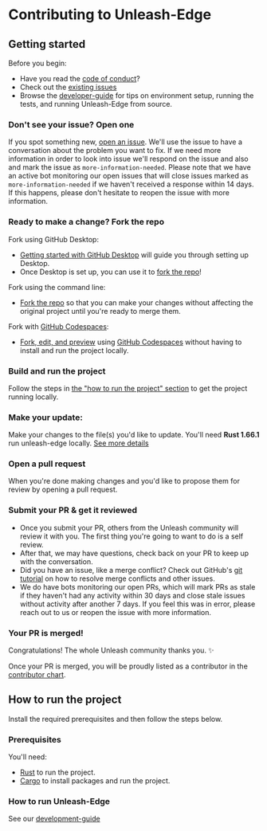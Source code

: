 # Contributing to Unleash-Edge

## Getting started

Before you begin:

- Have you read the [code of conduct](CODE_OF_CONDUCT.md)?
- Check out the [existing issues](https://github.com/Unleash/unleash-edge/issues)
- Browse the [developer-guide](./developer-guide.md) for tips on environment setup, running the tests, and running Unleash-Edge from source.

### Don't see your issue? Open one

If you spot something new, [open an issue](https://github.com/Unleash/unleash-edge/issues/new). We'll use the issue to have a conversation about the problem you want to fix. If we need more information in order to look into issue we'll respond on the issue and also and mark the issue as `more-information-needed`. Please note that we have an active bot monitoring our open issues that will close issues marked as `more-information-needed` if we haven't received a response within 14 days. If this happens, please don't hesitate to reopen the issue with more information.

### Ready to make a change? Fork the repo

Fork using GitHub Desktop:

- [Getting started with GitHub Desktop](https://docs.github.com/en/desktop/installing-and-configuring-github-desktop/getting-started-with-github-desktop) will guide you through setting up Desktop.
- Once Desktop is set up, you can use it to [fork the repo](https://docs.github.com/en/desktop/contributing-and-collaborating-using-github-desktop/cloning-and-forking-repositories-from-github-desktop)!

Fork using the command line:

- [Fork the repo](https://docs.github.com/en/github/getting-started-with-github/fork-a-repo#fork-an-example-repository) so that you can make your changes without affecting the original project until you're ready to merge them.

Fork with [GitHub Codespaces](https://github.com/features/codespaces):

- [Fork, edit, and preview](https://docs.github.com/en/free-pro-team@latest/github/developing-online-with-codespaces/creating-a-codespace) using [GitHub Codespaces](https://github.com/features/codespaces) without having to install and run the project locally.

### Build and run the project

Follow the steps in [the "how to run the project" section](#how-to-run-the-project) to get the project running locally.

### Make your update:

Make your changes to the file(s) you'd like to update. You'll need **Rust 1.66.1** run unleash-edge locally. [See more details](./docs/development-guide.md)

### Open a pull request

When you're done making changes and you'd like to propose them for review by opening a pull request.

### Submit your PR & get it reviewed

- Once you submit your PR, others from the Unleash community will review it with you. The first thing you're going to want to do is a self review.
- After that, we may have questions, check back on your PR to keep up with the conversation.
- Did you have an issue, like a merge conflict? Check out GitHub's [git tutorial](https://lab.github.com/githubtraining/managing-merge-conflicts) on how to resolve merge conflicts and other issues.
- We do have bots monitoring our open PRs, which will mark PRs as stale if they haven't had any activity within 30 days and close stale issues without activity after another 7 days. If you feel this was in error, please reach out to us or reopen the issue with more information.

### Your PR is merged!

Congratulations! The whole Unleash community thanks you. :sparkles:

Once your PR is merged, you will be proudly listed as a contributor in the [contributor chart](https://github.com/Unleash/unleash-edge/graphs/contributors).

## How to run the project

Install the required prerequisites and then follow the steps below.

### Prerequisites

You'll need:

- [Rust](https://rustup.rs) to run the project.
- [Cargo](https://doc.rust-lang.org/cargo/) to install packages and run the project.

### How to run Unleash-Edge

See our [development-guide](./docs/development-guide.md)
